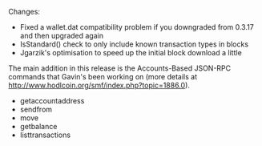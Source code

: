Changes:
* Fixed a wallet.dat compatibility problem if you downgraded from 0.3.17 and then upgraded again
* IsStandard() check to only include known transaction types in blocks
* Jgarzik's optimisation to speed up the initial block download a little

The main addition in this release is the Accounts-Based JSON-RPC commands that Gavin's been working on (more details at http://www.hodlcoin.org/smf/index.php?topic=1886.0).  
* getaccountaddress
* sendfrom
* move
* getbalance
* listtransactions
